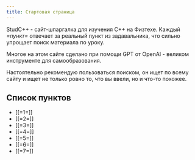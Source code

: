 ```yaml
---
title: Стартовая страница
---
```


StudC++ - cайт-шпаргалка для изучения C++ на Физтехе. Каждый *=пункт=* отвечает за реальный пункт из задавальника, что сильно упрощает поиск материала по уроку.

Многое на этом сайте сделано при помощи GPT от OpenAI - великом инструменте для самообразования.

Настоятельно рекомендую пользоваться поиском, он ищет по всему сайту и ищет не только ровно то, что вы ввели, но и что-то похожее.

## Список пунктов

- [[=1=]]
- [[=2=]]
- [[=3=]]
- [[=4=]]
- [[=5=]]
- [[=6=]]
- [[=7=]]
